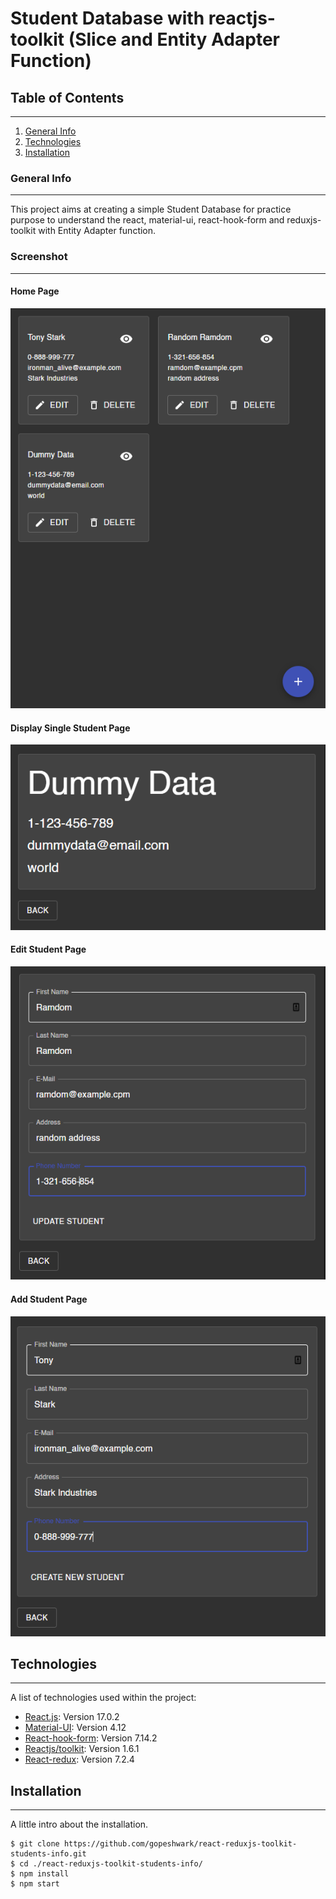# Student Database with reactjs-toolkit (Slice and Entity Adapter Function)

## Table of Contents

---

1. [General Info](#general-info)
2. [Technologies](#technologies)
3. [Installation](#installation)

### General Info

---

This project aims at creating a simple Student Database for practice purpose to understand the react, material-ui, react-hook-form and reduxjs-toolkit with Entity Adapter function.

### Screenshot

---

#### Home Page

![Home Page](public/images/Home.PNG)

#### Display Single Student Page

![Display Single Student Page](public/images/View.PNG)

#### Edit Student Page

![Edit Student Page](public/images/Edit.PNG)

#### Add Student Page

![Add Student Page](public/images/Add.PNG)

## Technologies

---

A list of technologies used within the project:

- [React.js](https://reactjs.org/): Version 17.0.2
- [Material-UI](https://material-ui.com/): Version 4.12
- [React-hook-form](https://react-hook-form.com/): Version 7.14.2
- [Reactjs/toolkit](https://redux-toolkit.js.org/): Version 1.6.1
- [React-redux](https://react-redux.js.org/): Version 7.2.4

## Installation

---

A little intro about the installation.

```
$ git clone https://github.com/gopeshwark/react-reduxjs-toolkit-students-info.git
$ cd ./react-reduxjs-toolkit-students-info/
$ npm install
$ npm start
```
